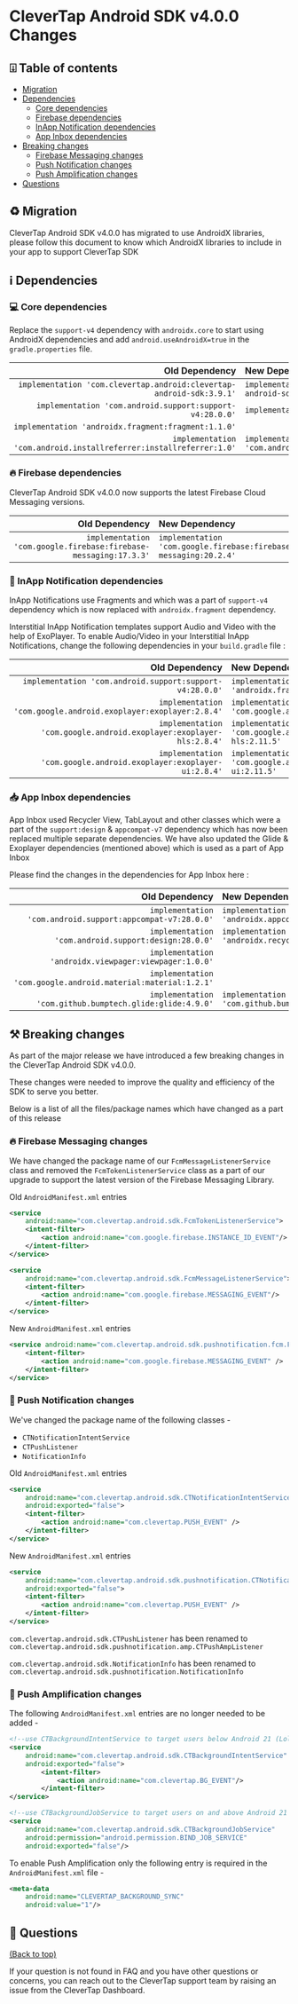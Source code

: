 # CleverTap Android SDK v4.0.0 Changes

## ⍗ Table of contents

* [Migration](#-migration)
* [Dependencies](#-dependencies)
    * [Core dependencies](#-core-dependencies)
    * [Firebase dependencies](#-firebase-dependencies)
    * [InApp Notification dependencies](#-inapp-notification-dependencies)
    * [App Inbox dependencies](#-app-inbox-dependencies)
* [Breaking changes](#-breaking-changes)
    * [Firebase Messaging changes](#-firebase-messaging-changes-in-androidmanifest.xml)
    * [Push Notification changes](#-push-notification-changes-in-androidmanifest.xml)
    * [Push Amplification changes](#-push-amplification-changes)
* [Questions](#-questions)

## ♻️ Migration

CleverTap Android SDK v4.0.0 has migrated to use AndroidX libraries, please follow this document to know which AndroidX libraries to include in your app to support CleverTap SDK

## ℹ️ Dependencies

### 💻 Core dependencies

Replace the `support-v4` dependency with `androidx.core` to start using AndroidX dependencies and add `android.useAndroidX=true` in the `gradle.properties` file.

Old Dependency | New Dependency
---:|:---
`implementation 'com.clevertap.android:clevertap-android-sdk:3.9.1'`| `implementation 'com.clevertap.android:clevertap-android-sdk:4.0.0'`
`implementation 'com.android.support:support-v4:28.0.0'` | `implementation 'androidx.core:core:1.3.0'`
  | `implementation 'androidx.fragment:fragment:1.1.0'`
`implementation 'com.android.installreferrer:installreferrer:1.0'` | `implementation 'com.android.installreferrer:installreferrer:2.1'`



### 🔥 Firebase dependencies

CleverTap Android SDK v4.0.0 now supports the latest Firebase Cloud Messaging versions.

Old Dependency | New Dependency
---:|:---
`implementation 'com.google.firebase:firebase-messaging:17.3.3'` | `implementation 'com.google.firebase:firebase-messaging:20.2.4'`

### 📠 InApp Notification dependencies

InApp Notifications use Fragments and which was a part of `support-v4` dependency which is now replaced with `androidx.fragment` dependency.

Interstitial InApp Notification templates support Audio and Video with the help of ExoPlayer. To enable Audio/Video in your Interstitial InApp Notifications, change the following dependencies in your `build.gradle` file :

Old Dependency | New Dependency
---:|:---
`implementation 'com.android.support:support-v4:28.0.0'` | `implementation 'androidx.fragment:fragment:1.1.0'`
`implementation 'com.google.android.exoplayer:exoplayer:2.8.4'` | `implementation 'com.google.android.exoplayer:exoplayer:2.11.5'` 
`implementation 'com.google.android.exoplayer:exoplayer-hls:2.8.4'` | `implementation 'com.google.android.exoplayer:exoplayer-hls:2.11.5'`
`implementation 'com.google.android.exoplayer:exoplayer-ui:2.8.4'` | `implementation 'com.google.android.exoplayer:exoplayer-ui:2.11.5'`

### 📥 App Inbox dependencies

App Inbox used Recycler View, TabLayout and other classes which were a part of the `support:design` & `appcompat-v7` dependency which has now been replaced multiple separate dependencies.
We have also updated the Glide & Exoplayer dependencies (mentioned above) which is used as a part of App Inbox

Please find the changes in the dependencies for App Inbox here :

Old Dependency | New Dependency
---:|:---
`implementation 'com.android.support:appcompat-v7:28.0.0'` | `implementation 'androidx.appcompat:appcompat:1.2.0'`
`implementation 'com.android.support:design:28.0.0'` | `implementation 'androidx.recyclerview:recyclerview:1.1.0'`
  | `implementation 'androidx.viewpager:viewpager:1.0.0'`
  | `implementation 'com.google.android.material:material:1.2.1'`
`implementation 'com.github.bumptech.glide:glide:4.9.0'` | `implementation 'com.github.bumptech.glide:glide:4.11.0'`

## ⚒️ Breaking changes

As part of the major release we have introduced a few breaking changes in the CleverTap Android SDK v4.0.0.

These changes were needed to improve the quality and efficiency of the SDK to serve you better.

Below is a list of all the files/package names which have changed as a part of this release

### 🔥 Firebase Messaging changes

We have changed the package name of our `FcmMessageListenerService` class and removed the `FcmTokenListenerService` class as a part of our upgrade to support the latest version of the Firebase Messaging Library.

Old `AndroidManifest.xml` entries

```xml
<service
    android:name="com.clevertap.android.sdk.FcmTokenListenerService">
    <intent-filter>
        <action android:name="com.google.firebase.INSTANCE_ID_EVENT"/>
    </intent-filter>
</service>

<service
    android:name="com.clevertap.android.sdk.FcmMessageListenerService">
    <intent-filter>
        <action android:name="com.google.firebase.MESSAGING_EVENT"/>
    </intent-filter>
</service>
```  

New `AndroidManifest.xml` entries

```xml
<service android:name="com.clevertap.android.sdk.pushnotification.fcm.FcmMessageListenerService">
    <intent-filter>
        <action android:name="com.google.firebase.MESSAGING_EVENT" />
    </intent-filter>
</service>
```

### 📲 Push Notification changes

We've changed the package name of the following classes -

* `CTNotificationIntentService`
* `CTPushListener`
* `NotificationInfo`

Old `AndroidManifest.xml` entries

```xml
<service
    android:name="com.clevertap.android.sdk.CTNotificationIntentService"
    android:exported="false">
    <intent-filter>
        <action android:name="com.clevertap.PUSH_EVENT" />
    </intent-filter>
</service>
``` 

New `AndroidManifest.xml` entries

```xml
<service
    android:name="com.clevertap.android.sdk.pushnotification.CTNotificationIntentService"
    android:exported="false">
    <intent-filter>
        <action android:name="com.clevertap.PUSH_EVENT" />
    </intent-filter>
</service>
```

`com.clevertap.android.sdk.CTPushListener` has been renamed to `com.clevertap.android.sdk.pushnotification.amp.CTPushAmpListener`

`com.clevertap.android.sdk.NotificationInfo` has been renamed to `com.clevertap.android.sdk.pushnotification.NotificationInfo`

### 📲 Push Amplification changes

The following `AndroidManifest.xml` entries are no longer needed to be added -

```xml
<!--use CTBackgroundIntentService to target users below Android 21 (Lollipop)-->
<service
    android:name="com.clevertap.android.sdk.CTBackgroundIntentService"
    android:exported="false">
        <intent-filter>
            <action android:name="com.clevertap.BG_EVENT"/>
        </intent-filter>
</service>

<!--use CTBackgroundJobService to target users on and above Android 21 (Lollipop)-->
<service
    android:name="com.clevertap.android.sdk.CTBackgroundJobService"
    android:permission="android.permission.BIND_JOB_SERVICE"
    android:exported="false"/>
```

To enable Push Amplification only the following entry is required in the `AndroidManifest.xml` file -

```xml
<meta-data
    android:name="CLEVERTAP_BACKGROUND_SYNC"
    android:value="1"/>
```

## 🤝 Questions
[(Back to top)](#-table-of-contents)

If your question is not found in FAQ and you have other questions or concerns, you can reach out to the CleverTap support team by raising an issue from the CleverTap Dashboard.


